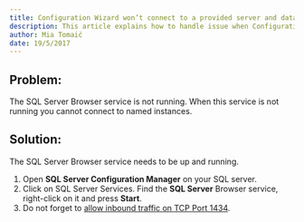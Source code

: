 ```yaml
---
title: Configuration Wizard won’t connect to a provided server and database.
description: This article explains how to handle issue when Configuration Wizard is not able to connect to a provided server and database.
author: Mia Tomaić
date: 19/5/2017
---
```


## Problem:
The SQL Server Browser service is not running. When this service is not running you cannot connect to named instances.

## Solution:
The SQL Server Browser service needs to be up and running.

1. Open **SQL Server Configuration Manager** on your SQL server.
2. Click on SQL Server Services. Find the **SQL Server** Browser service, right-click on it and press **Start**.
3. Do not forget to [allow inbound traffic on TCP Port 1434](#internal/faq/troubleshooting-sql-server-connection/inbound-traffic).
